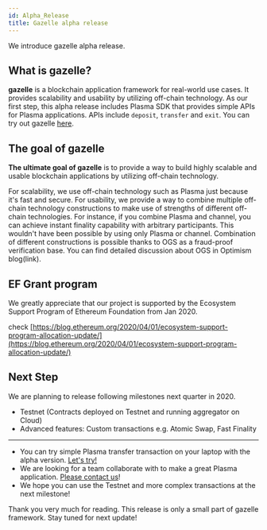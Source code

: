 ```yaml
---
id: Alpha_Release
title: Gazelle alpha release
---
```



We introduce gazelle alpha release.

## What is gazelle?

**gazelle** is a blockchain application framework for real-world use cases. It provides  scalability and usability by utilizing off-chain technology. As our first step, this alpha release includes Plasma SDK that provides simple APIs for Plasma applications. APIs include `deposit`, `transfer` and `exit`. You can try out gazelle [here](https://gzle.io/docs/tutorial/cli-wallet/README).

## The goal of gazelle

**The ultimate goal of gazelle** is to provide a way to build highly scalable and usable blockchain applications by utilizing off-chain technology.

For scalability, we use off-chain technology such as Plasma just because it's fast and secure. For usability, we provide a way to combine multiple off-chain technology constructions to make use of strengths of different off-chain technologies. For instance, if you combine Plasma and channel, you can achieve instant finality capability with arbitrary participants. This wouldn't have been possible by using only Plasma or channel. Combination of different constructions is possible thanks to OGS as a fraud-proof verification base. You can find detailed discussion about OGS in Optimism blog(link).

## EF Grant program

We greatly appreciate that our project is supported by the Ecosystem Support Program of Ethereum Foundation from Jan 2020.

check [https://blog.ethereum.org/2020/04/01/ecosystem-support-program-allocation-update/](https://blog.ethereum.org/2020/04/01/ecosystem-support-program-allocation-update/)

## Next Step

We are planning to release following milestones next quarter in 2020.

- Testnet (Contracts deployed on Testnet and running aggregator on Cloud)
- Advanced features: Custom transactions e.g. Atomic Swap, Fast Finality

***

- You can try simple Plasma transfer transaction on your laptop with the alpha version. [Let's try!](https://gzle.io/docs/getting-started/Try_Gazelle_In_Local)
- We are looking for a team collaborate with to make a great Plasma application. [Please contact us](mailto:info@cryptoeconomicslab.com)!
- We hope you can use the Testnet and more complex transactions at the next milestone!

Thank you very much for reading. This release is only a small part of gazelle framework. Stay tuned for next update!